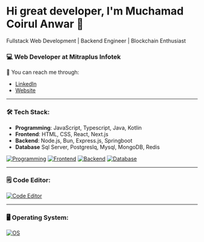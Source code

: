 # Hi great developer, I'm Muchamad Coirul Anwar 👋

Fullstack Web Development | Backend Engineer | Blockchain Enthusiast

### 💻 Web Developer at Mitraplus Infotek

📧 You can reach me through:
- [LinkedIn](linkedin.com/in/muchamad-coirul-anwar)
- [Website](https://www.masterceremony.site)

---

### 🛠 Tech Stack:
- **Programming**: JavaScript, Typescript, Java, Kotlin
- **Frontend**: HTML, CSS, React, Next.js
- **Backend**: Node.js, Bun, Express.js, Springboot
- **Database** Sql Server, Postgreslq, Mysql, MongoDB, Redis

[![Programming](https://skillicons.dev/icons?i=js,ts,java,kotlin)](https://skillicons.dev)
[![Frontend](https://skillicons.dev/icons?i=html,css,react,nextjs,tailwind)](https://skillicons.dev)
[![Backend](https://skillicons.dev/icons?i=nodejs,npm,bun,express,spring,postman,docker,nginx)](https://skillicons.dev)
[![Database](https://skillicons.dev/icons?i=mysql,postgres,mongodb,redis)](https://skillicons.dev)

---

### 🗒️ Code Editor:

[![Code Editor](https://skillicons.dev/icons?i=vscode,idea)](https://skillicons.dev)

---

### 🖥️ Operating System:
[![OS](https://skillicons.dev/icons?i=windows,apple,linux)](https://skillicons.dev)
